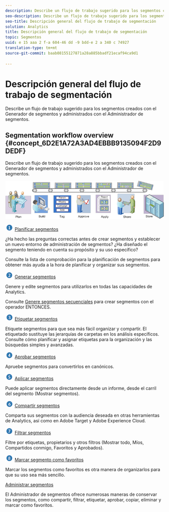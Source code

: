 ```yaml
---
description: Describe un flujo de trabajo sugerido para los segmentos creados con el Generador de segmentos y administrados con el Administrador de segmentos.
seo-description: Describe un flujo de trabajo sugerido para los segmentos creados con el Generador de segmentos y administrados con el Administrador de segmentos.
seo-title: Descripción general del flujo de trabajo de segmentación
solution: Analytics
title: Descripción general del flujo de trabajo de segmentación
topic: Segmentos
uuid: e 15 aaa 2 f-a 604-46 dd -9 bdd-e 2 a 340 c 74927
translation-type: tm+mt
source-git-commit: baab08155127871a28a885bbadf21ecaf94ca9d1

---
```



# Descripción general del flujo de trabajo de segmentación

Describe un flujo de trabajo sugerido para los segmentos creados con el Generador de segmentos y administrados con el Administrador de segmentos.

## Segmentation workflow overview {#concept_6D2E1A72A3AD4EBBB9135094F2D9DEDF}

Describe un flujo de trabajo sugerido para los segmentos creados con el Generador de segmentos y administrados con el Administrador de segmentos.

<!-- 

seg_workflow.xml

 -->

![](assets/seg_workflow.png)


![](assets/step1_icon.png) [Planificar segmentos](../../../components/c-segmentation/c-segmentation-workflow/seg-plan.md#concept_D8BE6AB8D8E540E58C3462F9E02F4847)

¿Ha hecho las preguntas correctas antes de crear segmentos y establecer un nuevo entorno de administración de segmentos? ¿Ha diseñado el segmento teniendo en cuenta su propósito y su uso específico?

Consulte la lista de comprobación para la planificación de segmentos para obtener más ayuda a la hora de planificar y organizar sus segmentos.

![](assets/step2_icon.png) [Generar segmentos](../../../components/c-segmentation/c-segmentation-workflow/seg-build.md#concept_BD4C17B01C5B4E378D0C14C852D055D4)

Genere y edite segmentos para utilizarlos en todas las capacidades de Analytics.

Consulte [Genere segmentos secuenciales](../../../components/c-segmentation/c-segmentation-workflow/seg-sequential-build.md#concept_83AEC78CD25F442EBEE364856A889560) para crear segmentos con el operador ENTONCES.

![](assets/step3_icon.png) [Etiquetar segmentos](../../../components/c-segmentation/c-segmentation-workflow/seg-tag.md#concept_CD892CEB326C4986A1B67487052DBA50)

Etiquete segmentos para que sea más fácil organizar y compartir. El etiquetado sustituye las jerarquías de carpetas en los análisis específicos. Consulte cómo planificar y asignar etiquetas para la organización y las búsquedas simples y avanzadas.

![](assets/step4_icon.png) [Aprobar segmentos](../../../components/c-segmentation/c-segmentation-workflow/seg-approve.md#concept_DF477F151A9E483A92ED1DDAAF035953)

Apruebe segmentos para convertirlos en canónicos.

![](assets/step5_icon.png) [Aplicar segmentos](../../../components/c-segmentation/c-segmentation-workflow/t-seg-apply.md#task_13E69C7D428A43EF9CCCA7F1104F1E8F)

Puede aplicar segmentos directamente desde un informe, desde el carril del segmento (Mostrar segmentos).

![](assets/step6_icon.png) [Compartir segmentos](../../../components/c-segmentation/c-segmentation-workflow/t-seg-share.md#task_7DC54643083E42C28F918E4F0845C5A5)

Comparta sus segmentos con la audiencia deseada en otras herramientas de Analytics, así como en Adobe Target y Adobe Experience Cloud.

![](assets/step7_icon.png) [Filtrar segmentos](../../../components/c-segmentation/c-segmentation-workflow/t-seg-filter.md#task_B59946C6D38945629C1FEACF80A85746)

Filtre por etiquetas, propietarios y otros filtros (Mostrar todo, Míos, Compartidos conmigo, Favoritos y Aprobados).

![](assets/step8_icon.png) [Marcar segmento como favoritos](../../../components/c-segmentation/c-segmentation-workflow/t-seg-favorite.md#task_F45DFA3FBF0C4082B46A0D032CB20FC5)

Marcar los segmentos como favoritos es otra manera de organizarlos para que su uso sea más sencillo.

[Administrar segmentos](../../../components/c-segmentation/c-segmentation-workflow/seg-manage.md#concept_7A2E019317864065B7C641DC3315928F)

El Administrador de segmentos ofrece numerosas maneras de conservar los segmentos, como compartir, filtrar, etiquetar, aprobar, copiar, eliminar y marcar como favoritos.